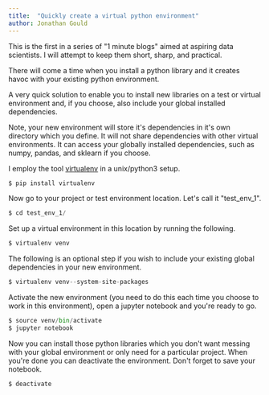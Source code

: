 ```yaml
---
title:  "Quickly create a virtual python environment"
author: Jonathan Gould
---
```


This is the first in a series of "1 minute blogs" aimed at aspiring data scientists.  I will attempt to keep them short, sharp, and practical.   

There will come a time when you install a python library and it creates havoc with your existing python environment.  

A very quick solution to enable you to install new libraries on a test or virtual environment and, if you choose, also include your global installed dependencies.

Note, your new environment will store it's dependencies in it's own directory which you define.  It will not share dependencies with other virtual environments.  It can access your globally installed dependencies, such as numpy, pandas, and sklearn if you choose.

I employ the tool [virtualenv](https://virtualenv.pypa.io/en/latest/) in a unix/python3 setup.

```python
$ pip install virtualenv
```


Now go to your project or test environment location.  Let's call it "test_env_1".
```python
$ cd test_env_1/
```

Set up a virtual environment in this location by running the following.
```python
$ virtualenv venv
```

The following is an optional step if you wish to include your existing global dependencies in your new environment.

```python
$ virtualenv venv--system-site-packages
```

Activate the new environment (you need to do this each time you choose to work in this environment), open a jupyter notebook and you're ready to go.
```python
$ source venv/bin/activate
$ jupyter notebook
```


Now you can install those python libraries which you don't want messing with your global environment or only need for a particular project.  When you're done you can deactivate the environment.  Don't forget to save your notebook.
```python
$ deactivate
```


